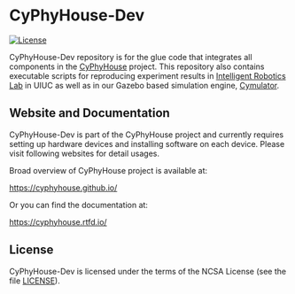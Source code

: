 CyPhyHouse-Dev
==============

[![License](https://img.shields.io/github/license/cyphyhouse/CyPhyHouse-Dev)](LICENSE)

CyPhyHouse-Dev repository is for the glue code that integrates all components
in the [CyPhyHouse][url-cph] project.
This repository also contains executable scripts for reproducing experiment
results in [Intelligent Robotics Lab][url-irl] in UIUC as well as in our Gazebo
based simulation engine, [Cymulator][url-cym].

[url-cph]: https://cyphyhouse.github.io/
[url-irl]: https://robotics.illinois.edu/robotics-facilities/
[url-cym]: https://github.com/cyphyhouse/Cymulator


Website and Documentation
-------------------------

CyPhyHouse-Dev is part of the CyPhyHouse project and currently requires setting
up hardware devices and installing software on each device.
Please visit following websites for detail usages.

Broad overview of CyPhyHouse project is available at:

  https://cyphyhouse.github.io/

Or you can find the documentation at:

  https://cyphyhouse.rtfd.io/


License
-------

CyPhyHouse-Dev is licensed under the terms of the NCSA License (see the file
[LICENSE](LICENSE)).

